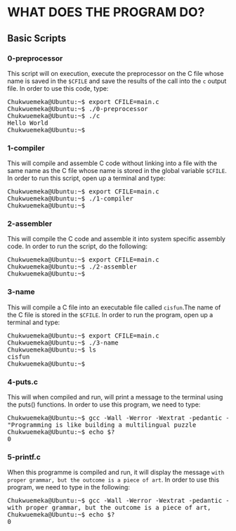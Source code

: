 # WHAT DOES THE PROGRAM DO?

## Basic Scripts

### 0-preprocessor
This script will on execution, execute the preprocessor on the C file whose name is saved in the `$CFILE` and save the results of the call into the `c` output file. In order to use this code, type:
<pre>
Chukwuemeka@Ubuntu:~$ export CFILE=main.c
Chukwuemeka@Ubuntu:~$ ./0-preprocessor
Chukwuemeka@Ubuntu:~$ ./c
Hello World
Chukwuemeka@Ubuntu:~$ _
</pre>

### 1-compiler
This will compile and assemble C code without linking into a file with the same name as the C file whose name is stored in the global variable `$CFILE`. In order to run this script, open up a terminal and type: 
<pre>
Chukwuemeka@Ubuntu:~$ export CFILE=main.c
Chukwuemeka@Ubuntu:~$ ./1-compiler
Chukwuemeka@Ubuntu:~$ __
</pre>

### 2-assembler
This will compile the C code and assemble it into system specific assembly code. In order to run the script, do the following:
<pre>
Chukwuemeka@Ubuntu:~$ export CFILE=main.c
Chukwuemeka@Ubuntu:~$ ./2-assembler
Chukwuemeka@Ubuntu:~$ __
</pre>

### 3-name 
This will compile a C file into an executable file called `cisfun`.The name of the C file is stored in the `$CFILE`. In order to run the program, open up a terminal and type:
<pre>
Chukwuemeka@Ubuntu:~$ export CFILE=main.c
Chukwuemeka@Ubuntu:~$ ./3-name
Chukwuemeka@Ubuntu:~$ ls
cisfun
Chukwuemeka@Ubuntu:~$ 
</pre>


### 4-puts.c 
This will when compiled and run, will print a message to the terminal using the puts() functions. In order to use this program, we need to type:
<pre>
Chukwuemeka@Ubuntu:~$ gcc -Wall -Werror -Wextrat -pedantic -std=gnu89 4-puts.c && ./a.out
"Programming is like building a multilingual puzzle
Chukwuemeka@Ubuntu:~$ echo $?
0
</pre>

### 5-printf.c
When this programme is compiled and run, it will display the message `with proper grammar, but the outcome is a piece of art`. In order to use this program, we need to type in the following: 
<pre>
Chukwuemeka@Ubuntu:~$ gcc -Wall -Werror -Wextrat -pedantic -std=gnu89 4-puts.c && ./a.out
with proper grammar, but the outcome is a piece of art,
Chukwuemeka@Ubuntu:~$ echo $?
0
</pre>
























